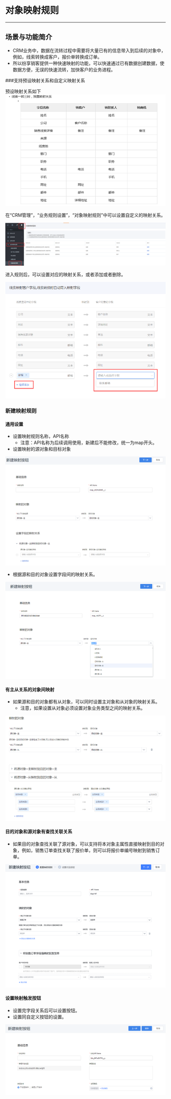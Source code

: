 
# 对象映射规则

---

## 场景与功能简介

- CRM业务中，数据在流转过程中需要将大量已有的信息带入到后续的对象中，例如，线索转换成客户，报价单转换成订单。
- 所以纷享销客提供一种快速映射的功能，可以快速通过已有数据创建数据，使数据方便，无误的快速流转，加快客户的业务进程。

###支持预设映射关系和自定义映射关系

预设映射关系如下
![image_1bq2glddmb48l7m1kfj1hn1rr416.png-23.8kB][1]

在“CRM管理”，“业务规则设置”，“对象映射规则”中可以设置自定义的映射关系。

![image_1bq2gkq4e1gbp13dm1nbdo2063bp.png-89.9kB][2]

进入规则后，可以设置对应的映射关系，或者添加或者删除。

![image_1bq2h1c8k1ie41kl414fpjqvf7r1j.png-53.8kB][3]

### 新建映射规则

#### 通用设置

- 设置映射规则名称，API名称
  - 注意：API名称为后续调用使用，新建后不能修改，统一为map开头。
- 设置映射的源对象和目标对象

![image_1c78te8fi1tgk1ddcmsr1s4kdpp19.png-60.7kB][4]



- 根据源和目的对象设置字段间的映射关系。

![image_1c78u2i0v1dbo9kj1tom103u1rgt9.png-60.7kB][5]

#### 有主从关系的对象间映射

- 如果源和目的对象都有从对象，可以同时设置主对象和从对象的映射关系。
  - 注意，如果设置从对象必须设置对象业务类型之间的映射关系。 

![image_1c78u5ekfunk1thj91a141l1h96m.png-85.4kB][6]

#### 目的对象和源对象有查找关联关系

- 如果目的对象查找关联了源对象，可以支持将本对象主属性直接映射到目的对象，例如，销售订单查找关联了报价单，则可以将报价单编号映射到销售订单。

![image_1c78v9lsuakk9o897crv1mn29.png-90.1kB][7]

#### 设置映射触发按钮

- 设置完字段关系后可以设置按钮。
- 设置同自定义按钮的设置。

![image_1c78vh3e37rh1bhi1l4f1peb1g119.png-43.9kB][8]

[4]: ./images/image_1c78te8fi1tgk1ddcmsr1s4kdpp19.png
[5]: ./images/image_1c78u2i0v1dbo9kj1tom103u1rgt9.png
[6]: ./images/image_1c78u5ekfunk1thj91a141l1h96m.png
[7]: ./images/image_1c78v9lsuakk9o897crv1mn29.png
[8]: ./images/image_1c78vh3e37rh1bhi1l4f1peb1g119.png

[1]: ./images/image_1bq2glddmb48l7m1kfj1hn1rr416.png
[2]: ./images/image_1bq2gkq4e1gbp13dm1nbdo2063bp.png
[3]: ./images/image_1bq2h1c8k1ie41kl414fpjqvf7r1j.png
